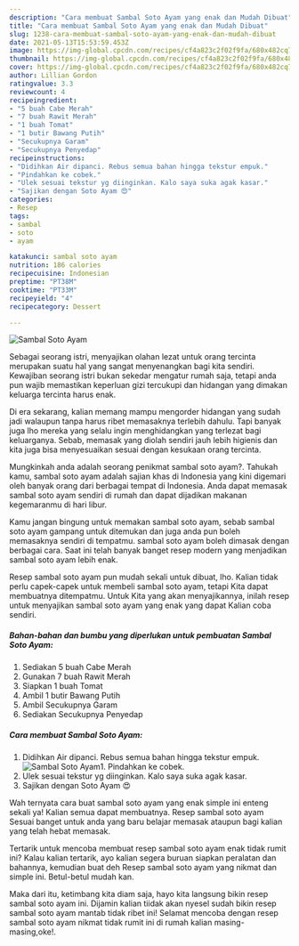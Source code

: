 ```yaml
---
description: "Cara membuat Sambal Soto Ayam yang enak dan Mudah Dibuat"
title: "Cara membuat Sambal Soto Ayam yang enak dan Mudah Dibuat"
slug: 1238-cara-membuat-sambal-soto-ayam-yang-enak-dan-mudah-dibuat
date: 2021-05-13T15:53:59.453Z
image: https://img-global.cpcdn.com/recipes/cf4a823c2f02f9fa/680x482cq70/sambal-soto-ayam-foto-resep-utama.jpg
thumbnail: https://img-global.cpcdn.com/recipes/cf4a823c2f02f9fa/680x482cq70/sambal-soto-ayam-foto-resep-utama.jpg
cover: https://img-global.cpcdn.com/recipes/cf4a823c2f02f9fa/680x482cq70/sambal-soto-ayam-foto-resep-utama.jpg
author: Lillian Gordon
ratingvalue: 3.3
reviewcount: 4
recipeingredient:
- "5 buah Cabe Merah"
- "7 buah Rawit Merah"
- "1 buah Tomat"
- "1 butir Bawang Putih"
- "Secukupnya Garam"
- "Secukupnya Penyedap"
recipeinstructions:
- "Didihkan Air dipanci. Rebus semua bahan hingga tekstur empuk."
- "Pindahkan ke cobek."
- "Ulek sesuai tekstur yg diinginkan. Kalo saya suka agak kasar."
- "Sajikan dengan Soto Ayam 😍"
categories:
- Resep
tags:
- sambal
- soto
- ayam

katakunci: sambal soto ayam 
nutrition: 186 calories
recipecuisine: Indonesian
preptime: "PT38M"
cooktime: "PT33M"
recipeyield: "4"
recipecategory: Dessert

---
```



![Sambal Soto Ayam](https://img-global.cpcdn.com/recipes/cf4a823c2f02f9fa/680x482cq70/sambal-soto-ayam-foto-resep-utama.jpg)

Sebagai seorang istri, menyajikan olahan lezat untuk orang tercinta merupakan suatu hal yang sangat menyenangkan bagi kita sendiri. Kewajiban seorang istri bukan sekedar mengatur rumah saja, tetapi anda pun wajib memastikan keperluan gizi tercukupi dan hidangan yang dimakan keluarga tercinta harus enak.

Di era  sekarang, kalian memang mampu mengorder hidangan yang sudah jadi walaupun tanpa harus ribet memasaknya terlebih dahulu. Tapi banyak juga lho mereka yang selalu ingin menghidangkan yang terlezat bagi keluarganya. Sebab, memasak yang diolah sendiri jauh lebih higienis dan kita juga bisa menyesuaikan sesuai dengan kesukaan orang tercinta. 



Mungkinkah anda adalah seorang penikmat sambal soto ayam?. Tahukah kamu, sambal soto ayam adalah sajian khas di Indonesia yang kini digemari oleh banyak orang dari berbagai tempat di Indonesia. Anda dapat memasak sambal soto ayam sendiri di rumah dan dapat dijadikan makanan kegemaranmu di hari libur.

Kamu jangan bingung untuk memakan sambal soto ayam, sebab sambal soto ayam gampang untuk ditemukan dan juga anda pun boleh memasaknya sendiri di tempatmu. sambal soto ayam boleh dimasak dengan berbagai cara. Saat ini telah banyak banget resep modern yang menjadikan sambal soto ayam lebih enak.

Resep sambal soto ayam pun mudah sekali untuk dibuat, lho. Kalian tidak perlu capek-capek untuk membeli sambal soto ayam, tetapi Kita dapat membuatnya ditempatmu. Untuk Kita yang akan menyajikannya, inilah resep untuk menyajikan sambal soto ayam yang enak yang dapat Kalian coba sendiri.

<!--inarticleads1-->

##### Bahan-bahan dan bumbu yang diperlukan untuk pembuatan Sambal Soto Ayam:

1. Sediakan 5 buah Cabe Merah
1. Gunakan 7 buah Rawit Merah
1. Siapkan 1 buah Tomat
1. Ambil 1 butir Bawang Putih
1. Ambil Secukupnya Garam
1. Sediakan Secukupnya Penyedap




<!--inarticleads2-->

##### Cara membuat Sambal Soto Ayam:

1. Didihkan Air dipanci. Rebus semua bahan hingga tekstur empuk.
<img src="https://img-global.cpcdn.com/steps/10ea20fd3415decf/160x128cq70/sambal-soto-ayam-langkah-memasak-1-foto.jpg" alt="Sambal Soto Ayam">1. Pindahkan ke cobek.
1. Ulek sesuai tekstur yg diinginkan. Kalo saya suka agak kasar.
1. Sajikan dengan Soto Ayam 😍




Wah ternyata cara buat sambal soto ayam yang enak simple ini enteng sekali ya! Kalian semua dapat membuatnya. Resep sambal soto ayam Sesuai banget untuk anda yang baru belajar memasak ataupun bagi kalian yang telah hebat memasak.

Tertarik untuk mencoba membuat resep sambal soto ayam enak tidak rumit ini? Kalau kalian tertarik, ayo kalian segera buruan siapkan peralatan dan bahannya, kemudian buat deh Resep sambal soto ayam yang nikmat dan simple ini. Betul-betul mudah kan. 

Maka dari itu, ketimbang kita diam saja, hayo kita langsung bikin resep sambal soto ayam ini. Dijamin kalian tiidak akan nyesel sudah bikin resep sambal soto ayam mantab tidak ribet ini! Selamat mencoba dengan resep sambal soto ayam nikmat tidak rumit ini di rumah kalian masing-masing,oke!.

